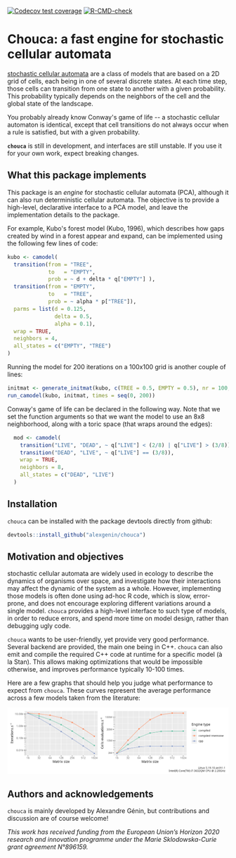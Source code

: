 
<!-- badges: start -->
[![Codecov test coverage](https://codecov.io/gh/alexgenin/chouca/branch/master/graph/badge.svg)](https://app.codecov.io/gh/alexgenin/chouca?branch=master)
[![R-CMD-check](https://github.com/alexgenin/chouca/actions/workflows/R-CMD-check.yaml/badge.svg)](https://github.com/alexgenin/chouca/actions/workflows/R-CMD-check.yaml)
<!-- badges: end -->

# Chouca: a fast engine for stochastic cellular automata 

[stochastic cellular automata](https://en.wikipedia.org/wiki/Stochastic_cellular_automaton) are a class of models that are based on a 2D grid of cells, each being in one of several discrete states. At each time step, those cells can 
transition from one state to another with a given probability. This probability typically
depends on the neighbors of the cell and the global state of the landscape. 

You probably already know Conway's game of life -- a stochastic cellular automaton 
is identical, except that cell transitions do not always occur when a rule is satisfied, 
but with a given probability.

**`chouca`** is still in development, and interfaces are still unstable. If you use it 
for your own work, expect breaking changes.

## What this package implements 

This package is an *engine* for stochastic cellular automata (PCA), although it can 
also run deterministic cellular automata. The objective is to provide a high-level, 
declarative interface to a PCA model, and leave the implementation details to the 
package. 

For example, Kubo's forest model (Kubo, 1996), which describes how gaps created by wind 
in a forest appear and expand, can be implemented using the following few lines 
of code: 

```r
kubo <- camodel( 
  transition(from = "TREE", 
             to   = "EMPTY", 
             prob = ~ d + delta * q["EMPTY"] ), 
  transition(from = "EMPTY", 
             to   = "TREE", 
             prob = ~ alpha * p["TREE"]), 
  parms = list(d = 0.125, 
               delta = 0.5, 
               alpha = 0.1), 
  wrap = TRUE, 
  neighbors = 4, 
  all_states = c("EMPTY", "TREE")
)
```

Running the model for 200 iterations on a 100x100 grid is another couple of lines: 

```r
initmat <- generate_initmat(kubo, c(TREE = 0.5, EMPTY = 0.5), nr = 100, nc = 100)
run_camodel(kubo, initmat, times = seq(0, 200))
```

Conway's game of life can be declared in the following way. Note that we set the 
function arguments so that we want the model to use an 8x8 neighborhood, along with a 
toric space (that wraps around the edges):

```r
  mod <- camodel( 
    transition("LIVE", "DEAD", ~ q["LIVE"] < (2/8) | q["LIVE"] > (3/8)), 
    transition("DEAD", "LIVE", ~ q["LIVE"] == (3/8)), 
    wrap = TRUE, 
    neighbors = 8, 
    all_states = c("DEAD", "LIVE")
  )
```

## Installation 

`chouca` can be installed with the package devtools directly from github: 

```r
devtools::install_github("alexgenin/chouca")
```

## Motivation and objectives

stochastic cellular automata are widely used in ecology to describe the dynamics of 
organisms over space, and investigate how their interactions may affect the dynamic 
of the system as a whole. However, implementing those models is often done using ad-hoc 
R code, which is slow, error-prone, and does not encourage exploring different 
variations around a single model. `chouca` provides a high-level interface to 
such type of models, in order to reduce errors, and spend more time on model design, 
rather than debugging ugly code. 

`chouca` wants to be user-friendly, yet provide very good performance. Several backend are provided, the main one being in C++. `chouca` can also emit and compile the required 
C++ code at runtime for a specific model (à la Stan). This allows making optimizations 
that would be impossible otherwise, and improves performance typically 10-100 times.

Here are a few graphs that should help you judge what performance to expect from 
`chouca`. These curves represent the average performance across a few models taken from 
the literature: 

![benchmark_results](./benchmarks_last_commit.png)

## Authors and acknowledgements 

`chouca` is mainly developed by Alexandre Génin, but contributions and discussion are 
of course welcome!

*This work has received funding from the European Union’s Horizon 2020 research and innovation programme under the Marie Sklodowska-Curie grant agreement N°896159.*

